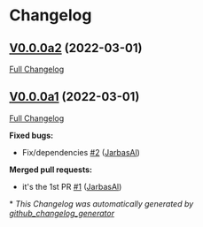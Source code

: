 # Changelog

## [V0.0.0a2](https://github.com/OpenVoiceOS/skill-template-repo/tree/V0.0.0a2) (2022-03-01)

[Full Changelog](https://github.com/OpenVoiceOS/skill-template-repo/compare/V0.0.0a1...V0.0.0a2)

## [V0.0.0a1](https://github.com/OpenVoiceOS/skill-template-repo/tree/V0.0.0a1) (2022-03-01)

[Full Changelog](https://github.com/OpenVoiceOS/skill-template-repo/compare/36cf5e3d9a73a6088843650f68986d34019effef...V0.0.0a1)

**Fixed bugs:**

- Fix/dependencies [\#2](https://github.com/OpenVoiceOS/skill-template-repo/pull/2) ([JarbasAl](https://github.com/JarbasAl))

**Merged pull requests:**

- it's the 1st PR [\#1](https://github.com/OpenVoiceOS/skill-template-repo/pull/1) ([JarbasAl](https://github.com/JarbasAl))



\* *This Changelog was automatically generated by [github_changelog_generator](https://github.com/github-changelog-generator/github-changelog-generator)*
